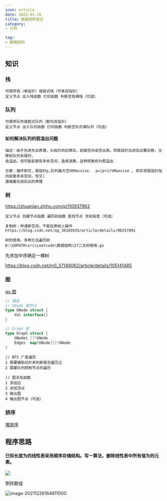 ```yaml
---
icon: article
date: 2022-01-10
title: 数据结构笔记
category:
- 计科

tag:
- 数据结构
---
```


## 知识



### 栈

```
可顺序栈（单指针）或链式栈（可单双指针）
定义节点 出入栈函数 打印函数 判断空栈满栈（可选）
```



### 队列

```
可顺序队列或链式队列（都为双指针）
定义节点 出入队列函数 打印函数 判断空队列满队列（可选）
```

#### 如何解决队列的假溢出问题

```
描述：由于先进先出原理，头指针向后移后，前面空间会空出来。而尾指针后进后出要后移，当移到队列末尾时，
会溢出。但可能前面有多余空间，造成浪费。这种现象称为假溢出

方案：循环即可，尾指针p,队列最大空间Maxsize.  p=(p+1)%Maxsize , 即实现尾指针指向前面多余空间，但又)
遵循着后进后出的原理
```



### 树

https://zhuanlan.zhihu.com/p/110937962

```
定义节点 创建节点函数 遍历树函数 查找节点 求树高度（可选）

复制树：申请新空间，不能在原树上操作
https://blog.csdn.net/qq_36183935/article/details/80257891

树的使用，多种方法遍历树
D:\GOPATH\src\Leetcode\数据结构\27二叉树使用.go
```

先序加中序确定一棵树

https://blog.csdn.net/m0_37149062/article/details/105141485



###  图

[go 图](https://blog.csdn.net/weixin_34392843/article/details/88805569)

```go
// 模型
// GNode 图节点
type GNode struct {
	Val interface{}
}

// Graph 图
type Graph struct {
	GNodes []*GNode
	Edges  map[GNode][]*GNode
}
```

```
// BFS 广度遍历
1 需要辅助切片来判断是否遍历过
2 需要队列控制节点的遍历
```

```
// 图涉及函数
1 添加边
2 添加顶点
3 输出图
4 输出图节点（可选）
```



### 排序

[堆排序](https://zhuanlan.zhihu.com/p/45725214)



## 程序思路

#### 已知长度为的线性表采用顺序存储结构。写一算法，删除线性表中所有值为的元素。 

![](/typora-user-images/image-20211226164750513.png)



倒转数组

![image-20211226164811000](/typora-user-images/image-20211226164811000.png)